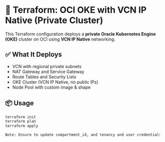 # 🚀 Terraform: OCI OKE with VCN IP Native (Private Cluster)

This Terraform configuration deploys a **private Oracle Kubernetes Engine (OKE)** cluster on OCI using **VCN IP Native** networking.

## ✅ What It Deploys

- VCN with regional private subnets  
- NAT Gateway and Service Gateway  
- Route Tables and Security Lists  
- OKE Cluster (VCN IP Native, no public IPs)  
- Node Pool with custom image & shape  

## 📦 Usage

```bash
terraform init
terraform plan
terraform apply

Note: Ensure to update compartment_id, and tenancy and user credentials before applyting terraform
